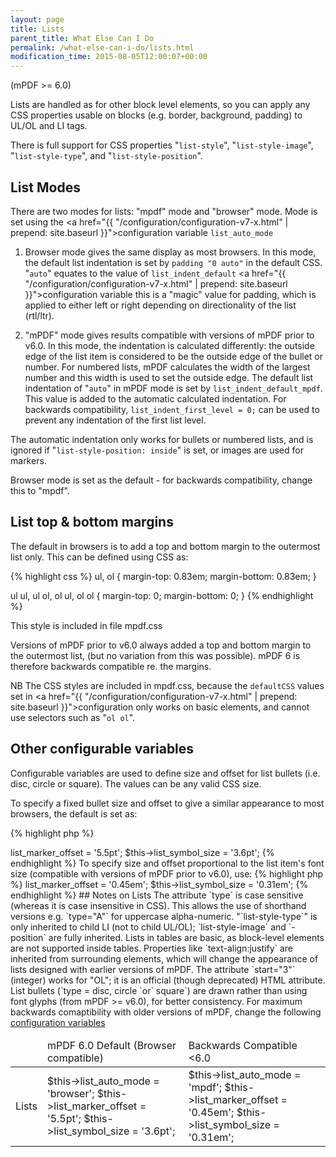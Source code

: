 ```yaml
---
layout: page
title: Lists
parent_title: What Else Can I Do
permalink: /what-else-can-i-do/lists.html
modification_time: 2015-08-05T12:00:07+00:00
---
```


(mPDF >= 6.0)

Lists are handled as for other block level elements, so you can apply any CSS properties usable on blocks (e.g. border, 
background, padding) to UL/OL and LI tags.

There is full support for CSS properties "`list-style`", "`list-style-image`", "`list-style-type`", and "`list-style-position`".

## List Modes

There are two modes for lists: "mpdf" mode and "browser" mode. Mode is set using the 
<a href="{{ "/configuration/configuration-v7-x.html" | prepend: site.baseurl }}">configuration variable</a>
`list_auto_mode`

1) Browser mode gives the same display as most browsers. In this mode, the default list indentation is set by 
`padding "0 auto"` in the default CSS. "`auto`" equates to the value of 
`list_indent_default` <a href="{{ "/configuration/configuration-v7-x.html" | prepend: site.baseurl }}">configuration variable</a>
this is a "magic" value for padding, which is applied to either left or right depending on directionality of the list (rtl/ltr).

2) "mPDF" mode gives results compatible with versions of mPDF prior to v6.0. In this mode, the indentation is 
calculated differently: the outside edge of the list item is considered to be the outside edge of the bullet or 
number. For numbered lists, mPDF calculates the width of the largest number and this width is used to set the outside 
edge. The default list indentation of "`auto`" in mPDF mode is set by `list_indent_default_mpdf`. This value is added 
to the automatic calculated indentation. For backwards compatibility, `list_indent_first_level = 0;` can be used to 
prevent any indentation of the first list level.

The automatic indentation only works for bullets or numbered lists, and is ignored if "`list-style-position: inside`" 
is set, or images are used for markers.

Browser mode is set as the default - for backwards compatibility, change this to "mpdf".

## List top &amp; bottom margins

The default in browsers is to add a top and bottom margin to the outermost list only. This can be defined using CSS as:

{% highlight css %}
ul, ol { margin-top: 0.83em; margin-bottom: 0.83em; }

ul ul, ul ol, ol ul, ol ol { margin-top: 0; margin-bottom: 0; }
{% endhighlight %}

This style is included in file <span class="filename">mpdf.css</span>

Versions of mPDF prior to v6.0 always added a top and bottom margin to the outermost list, (but no variation from this 
was possible). mPDF 6 is therefore backwards compatible re. the margins.

NB The CSS styles are included in <span class="filename">mpdf.css</span>, because the `defaultCSS` values set in 
<a href="{{ "/configuration/configuration-v7-x.html" | prepend: site.baseurl }}">configuration</a>
only works on basic elements, and cannot use selectors such as "`ol ol`".

## Other configurable variables

Configurable variables are used to define size and offset for list bullets (i.e. disc, circle or square). The values 
can be any valid CSS size.

To specify a fixed bullet size and offset to give a similar appearance to most browsers, the default is set as:

<ul> </li>
</ul>

{% highlight php %}
<?php

$this->list_marker_offset = '5.5pt';

$this->list_symbol_size = '3.6pt';
{% endhighlight %}

To specify size and offset proportional to the list item's font size (compatible with versions of mPDF prior to v6.0), use:

{% highlight php %}
<?php

$this->list_marker_offset = '0.45em';

$this->list_symbol_size = '0.31em';
{% endhighlight %}

## Notes on Lists

The attribute `type` is case sensitive (whereas it is case insensitive in CSS). This allows the use of shorthand 
versions e.g. `type="A"` for uppercase alpha-numeric.

"`list-style-type`" is only inherited to child LI (not to child UL/OL); `list-style-image` and `-position` are fully 
inherited.

Lists in tables are basic, as block-level elements are not supported inside tables.

Properties like `text-align:justify` are inherited from surrounding elements, which will change the appearance of
lists designed with earlier versions of mPDF.

The attribute `start="3"` (integer) works for "OL"; it is an official (though deprecated) HTML attribute.

List bullets (`type = disc, circle `or` square`) are drawn rather than using font glyphs (from mPDF >= v6.0), 
for better consistency.

For maximum backwards comaptibility with older versions of mPDF, change the following 
<a href="{{ "/configuration/configuration-v7-x.html" | prepend: site.baseurl }}">configuration variables</a>

<table class="table">
	<thead>
		<tr>
			<td> </td>
			<td>mPDF 6.0 Default (Browser compatible) </td>
			<td>Backwards Compatible &lt;6.0 </td>
		</tr>
	</thead>
	<tbody>
		<tr>
			<td>Lists</td>
			<td>
				$this->list_auto_mode = 'browser'; $this->list_marker_offset = '5.5pt'; $this->list_symbol_size = '3.6pt';</td>
			<td>
				$this->list_auto_mode = 'mpdf'; $this->list_marker_offset = '0.45em'; $this->list_symbol_size = '0.31em';
			</td>
		</tr>
	</tbody>
</table>

